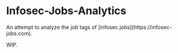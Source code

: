 # Infosec-Jobs-Analytics
<p>An attempt to analyze the job tags of [infosec jobs](https://infosec-jobs.com).</p><p>WIP.</p>
